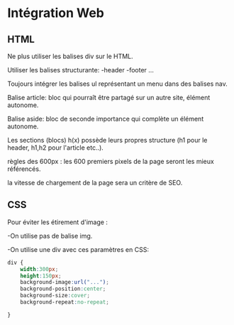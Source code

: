 # Intégration Web

## HTML

Ne plus utiliser les balises div sur le HTML.

Utiliser les balises structurante:
-header
-footer
...

Toujours intégrer les balises ul représentant un menu dans des balises nav.

Balise article: bloc qui pourraît être partagé sur un autre site, élément autonome.

Balise aside: bloc de seconde importance qui complète un élément autonome.

Les sections (blocs) h(x) possède leurs propres structure (h1 pour le header, h1,h2 pour l'article etc..).

règles des 600px : les 600 premiers pixels de la page seront les mieux référencés.

la vitesse de chargement de la page sera un critère de SEO.

## CSS

Pour éviter les étirement d'image :

-On utilise pas de balise img.

-On utilise une div avec ces paramètres en CSS:

```CSS
div {
	width:300px;
	height:150px;
	background‐image:url("...");	
	background‐position:center;
	background‐size:cover;	
	background­‐repeat:no-repeat;	

}
```


